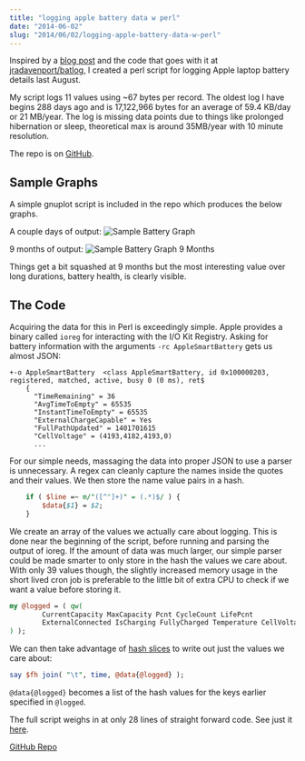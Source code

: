 ```yaml
--- 
title: "logging apple battery data w perl"
date: "2014-06-02"
slug: "2014/06/02/logging-apple-battery-data-w-perl"
---
```


Inspired by a [blog post](http://www.ifweassume.com/2013/08/the-de-evolution-of-my-laptop-battery.html) and the code that goes with it at [jradavenport/batlog](https://github.com/jradavenport/batlog), I created a perl script for logging Apple laptop battery details last August.

My script logs 11 values using ~67 bytes per record.  The oldest log I have begins 288 days ago and is 17,122,966 bytes for an average of 59.4 KB/day or 21 MB/year. The log is missing data points due to things like prolonged hibernation or sleep, theoretical max is around 35MB/year with 10 minute resolution.

The repo is on [GitHub](https://github.com/mikegrb/Battery-Logger).

Sample Graphs
--------------

A simple gnuplot script is included in the repo which produces the below graphs.

A couple days of output:
![Sample Battery Graph](/assets/2014/battery_health.png "Sample Battery Graph")

9 months of output:
![Sample Battery Graph 9 Months](/assets/2014/battery-9months.png "Sample Battery Graph 9 Months")

Things get a bit squashed at 9 months but the most interesting value over long durations, battery health, is clearly visible.

The Code
--------

Acquiring the data for this in Perl is exceedingly simple.  Apple provides a binary called ```ioreg``` for interacting with the I/O Kit Registry.  Asking for battery information with the arguments ```-rc AppleSmartBattery``` gets us almost JSON:

```
+-o AppleSmartBattery  <class AppleSmartBattery, id 0x100000203, registered, matched, active, busy 0 (0 ms), ret$
    {
      "TimeRemaining" = 36
      "AvgTimeToEmpty" = 65535
      "InstantTimeToEmpty" = 65535
      "ExternalChargeCapable" = Yes
      "FullPathUpdated" = 1401701615
      "CellVoltage" = (4193,4182,4193,0)
      ...
```

For our simple needs, massaging the data into proper JSON to use a parser is unnecessary.  A regex can cleanly capture the names inside the quotes and their values.  We then store the name value pairs in a hash.

``` perl
    if ( $line =~ m/"([^"]+)" = (.*)$/ ) {
        $data{$1} = $2;
    }
```

We create an array of the values we actually care about logging.  This is done near the beginning of the script, before running and parsing the output of ioreg.  If the amount of data was much larger, our simple parser could be made smarter to only store in the hash the values we care about. With only 39 values though, the slightly increased memory usage in the short lived cron job is preferable to the little bit of extra CPU to check if we want a value before storing it.

``` perl
my @logged = ( qw(
        CurrentCapacity MaxCapacity Pcnt CycleCount LifePcnt
        ExternalConnected IsCharging FullyCharged Temperature CellVoltage
) );
```

We can then take advantage of [hash slices](http://perldoc.perl.org/perldata.html#Slices) to write out just the values we care about:

``` perl
say $fh join( "\t", time, @data{@logged} );
```

```@data{@logged}``` becomes a list of the hash values for the keys earlier specified in ```@logged```.

The full script weighs in at only 28 lines of straight forward code. See just it [here](https://github.com/mikegrb/Battery-Logger/blob/master/logger.pl).

[GitHub Repo](https://github.com/mikegrb/Battery-Logger)
